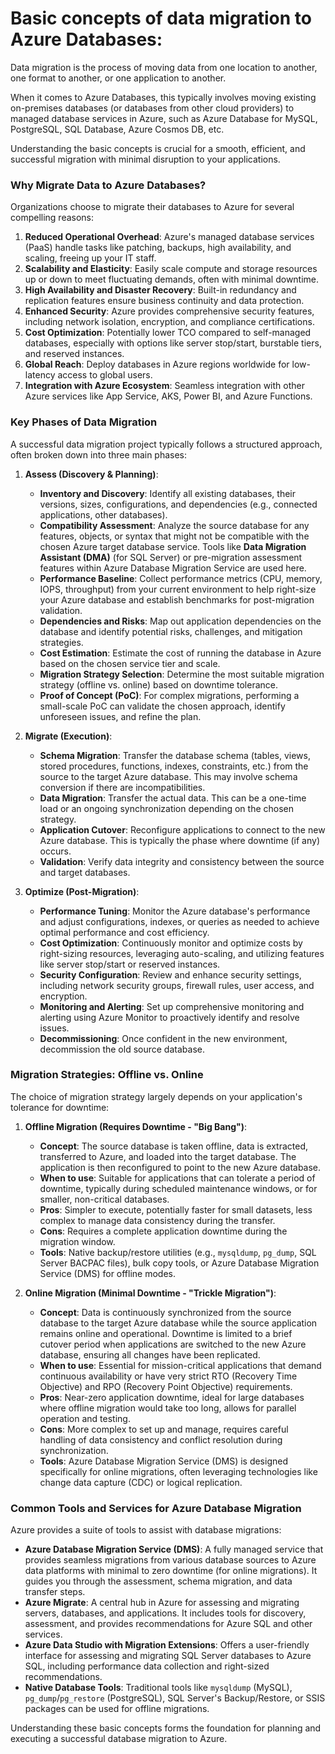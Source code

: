 # Basic concepts of data migration to Azure Databases:

Data migration is the process of moving data from one location to another, one format to another, or one application to another. 

When it comes to Azure Databases, this typically involves moving existing on-premises databases (or databases from other cloud providers) to managed database services in Azure, such as Azure Database for MySQL, PostgreSQL, SQL Database, Azure Cosmos DB, etc.

Understanding the basic concepts is crucial for a smooth, efficient, and successful migration with minimal disruption to your applications.

### Why Migrate Data to Azure Databases?

Organizations choose to migrate their databases to Azure for several compelling reasons:

1.  **Reduced Operational Overhead**: Azure's managed database services (PaaS) handle tasks like patching, backups, high availability, and scaling, freeing up your IT staff.
2.  **Scalability and Elasticity**: Easily scale compute and storage resources up or down to meet fluctuating demands, often with minimal downtime.
3.  **High Availability and Disaster Recovery**: Built-in redundancy and replication features ensure business continuity and data protection.
4.  **Enhanced Security**: Azure provides comprehensive security features, including network isolation, encryption, and compliance certifications.
5.  **Cost Optimization**: Potentially lower TCO compared to self-managed databases, especially with options like server stop/start, burstable tiers, and reserved instances.
6.  **Global Reach**: Deploy databases in Azure regions worldwide for low-latency access to global users.
7.  **Integration with Azure Ecosystem**: Seamless integration with other Azure services like App Service, AKS, Power BI, and Azure Functions.

### Key Phases of Data Migration

A successful data migration project typically follows a structured approach, often broken down into three main phases:

1.  **Assess (Discovery & Planning)**:
    * **Inventory and Discovery**: Identify all existing databases, their versions, sizes, configurations, and dependencies (e.g., connected applications, other databases).
    * **Compatibility Assessment**: Analyze the source database for any features, objects, or syntax that might not be compatible with the chosen Azure target database service. Tools like **Data Migration Assistant (DMA)** (for SQL Server) or pre-migration assessment features within Azure Database Migration Service are used here.
    * **Performance Baseline**: Collect performance metrics (CPU, memory, IOPS, throughput) from your current environment to help right-size your Azure database and establish benchmarks for post-migration validation.
    * **Dependencies and Risks**: Map out application dependencies on the database and identify potential risks, challenges, and mitigation strategies.
    * **Cost Estimation**: Estimate the cost of running the database in Azure based on the chosen service tier and scale.
    * **Migration Strategy Selection**: Determine the most suitable migration strategy (offline vs. online) based on downtime tolerance.
    * **Proof of Concept (PoC)**: For complex migrations, performing a small-scale PoC can validate the chosen approach, identify unforeseen issues, and refine the plan.

2.  **Migrate (Execution)**:
    * **Schema Migration**: Transfer the database schema (tables, views, stored procedures, functions, indexes, constraints, etc.) from the source to the target Azure database. This may involve schema conversion if there are incompatibilities.
    * **Data Migration**: Transfer the actual data. This can be a one-time load or an ongoing synchronization depending on the chosen strategy.
    * **Application Cutover**: Reconfigure applications to connect to the new Azure database. This is typically the phase where downtime (if any) occurs.
    * **Validation**: Verify data integrity and consistency between the source and target databases.

3.  **Optimize (Post-Migration)**:
    * **Performance Tuning**: Monitor the Azure database's performance and adjust configurations, indexes, or queries as needed to achieve optimal performance and cost efficiency.
    * **Cost Optimization**: Continuously monitor and optimize costs by right-sizing resources, leveraging auto-scaling, and utilizing features like server stop/start or reserved instances.
    * **Security Configuration**: Review and enhance security settings, including network security groups, firewall rules, user access, and encryption.
    * **Monitoring and Alerting**: Set up comprehensive monitoring and alerting using Azure Monitor to proactively identify and resolve issues.
    * **Decommissioning**: Once confident in the new environment, decommission the old source database.

### Migration Strategies: Offline vs. Online

The choice of migration strategy largely depends on your application's tolerance for downtime:

1.  **Offline Migration (Requires Downtime - "Big Bang")**:
    * **Concept**: The source database is taken offline, data is extracted, transferred to Azure, and loaded into the target database. The application is then reconfigured to point to the new Azure database.
    * **When to use**: Suitable for applications that can tolerate a period of downtime, typically during scheduled maintenance windows, or for smaller, non-critical databases.
    * **Pros**: Simpler to execute, potentially faster for small datasets, less complex to manage data consistency during the transfer.
    * **Cons**: Requires a complete application downtime during the migration window.
    * **Tools**: Native backup/restore utilities (e.g., `mysqldump`, `pg_dump`, SQL Server BACPAC files), bulk copy tools, or Azure Database Migration Service (DMS) for offline modes.

2.  **Online Migration (Minimal Downtime - "Trickle Migration")**:
    * **Concept**: Data is continuously synchronized from the source database to the target Azure database while the source application remains online and operational. Downtime is limited to a brief cutover period when applications are switched to the new Azure database, ensuring all changes have been replicated.
    * **When to use**: Essential for mission-critical applications that demand continuous availability or have very strict RTO (Recovery Time Objective) and RPO (Recovery Point Objective) requirements.
    * **Pros**: Near-zero application downtime, ideal for large databases where offline migration would take too long, allows for parallel operation and testing.
    * **Cons**: More complex to set up and manage, requires careful handling of data consistency and conflict resolution during synchronization.
    * **Tools**: Azure Database Migration Service (DMS) is designed specifically for online migrations, often leveraging technologies like change data capture (CDC) or logical replication.

### Common Tools and Services for Azure Database Migration

Azure provides a suite of tools to assist with database migrations:

* **Azure Database Migration Service (DMS)**: A fully managed service that provides seamless migrations from various database sources to Azure data platforms with minimal to zero downtime (for online migrations). It guides you through the assessment, schema migration, and data transfer steps.
* **Azure Migrate**: A central hub in Azure for assessing and migrating servers, databases, and applications. It includes tools for discovery, assessment, and provides recommendations for Azure SQL and other services.
* **Azure Data Studio with Migration Extensions**: Offers a user-friendly interface for assessing and migrating SQL Server databases to Azure SQL, including performance data collection and right-sized recommendations.
* **Native Database Tools**: Traditional tools like `mysqldump` (MySQL), `pg_dump`/`pg_restore` (PostgreSQL), SQL Server's Backup/Restore, or SSIS packages can be used for offline migrations.

Understanding these basic concepts forms the foundation for planning and executing a successful database migration to Azure.
